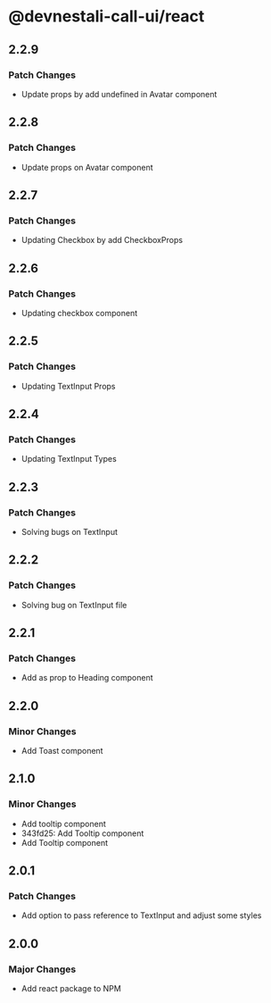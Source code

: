 # @devnestali-call-ui/react

## 2.2.9

### Patch Changes

- Update props by add undefined in Avatar component

## 2.2.8

### Patch Changes

- Update props on Avatar component

## 2.2.7

### Patch Changes

- Updating Checkbox by add CheckboxProps

## 2.2.6

### Patch Changes

- Updating checkbox component

## 2.2.5

### Patch Changes

- Updating TextInput Props

## 2.2.4

### Patch Changes

- Updating TextInput Types

## 2.2.3

### Patch Changes

- Solving bugs on TextInput

## 2.2.2

### Patch Changes

- Solving bug on TextInput file

## 2.2.1

### Patch Changes

- Add as prop to Heading component

## 2.2.0

### Minor Changes

- Add Toast component

## 2.1.0

### Minor Changes

- Add tooltip component
- 343fd25: Add Tooltip component
- Add Tooltip component

## 2.0.1

### Patch Changes

- Add option to pass reference to TextInput and adjust some styles

## 2.0.0

### Major Changes

- Add react package to NPM
